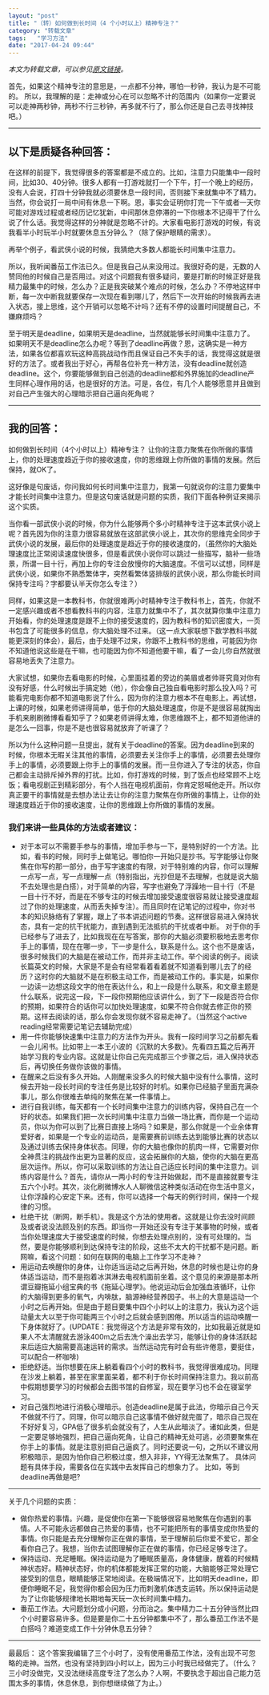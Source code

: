 ```yaml
---
layout: "post"
title: "（转）如何做到长时间（4 个小时以上）精神专注？"
category: "转载文章" 
tags:   "学习方法"
date: "2017-04-24 09:44"
---
```


*本文为转载文章，可以参见[原文链接](https://www.zhihu.com/collection/42099846?page=1)。*

首先，如果这个精神专注的意思是，一点都不分神，哪怕一秒钟，我认为是不可能的。
所以，我理解的是：走神或分心在可以忽略不计的范围内（如果你一定要说可以走神两秒钟，两秒不行三秒钟，再多就不行了，那么你还是自己去寻找神技吧。）

***

## 以下是质疑各种回答：
在这样的前提下，我觉得很多的答案都是不成立的。比如，注意力只能集中一段时间，比如30、40分钟。很多人都有一打游戏就打一个下午，打一个晚上的经历，没有人会说，打四十分钟我就必须要休息一段时间，否则接下来就集中不了精力。当然，你会说打一局中间有休息一下啊。恩，事实会证明你打完一下午或者一天你可能对游戏过程或者经历记忆犹新，中间那休息停滞的一下你根本不记得干了什么说了什么话。我觉得这样的分神就是忽略不计的。大家看电影打游戏的时候，有说我看半小时玩半小时就要休息五分钟么？（除了保护眼睛的需求）。

再举个例子，看武侠小说的时候，我猜绝大多数人都能长时间集中注意力。

所以，我听闻番茄工作法已久。但是我自己从来没用过。我很好奇的是，无数的人赞同他的时候自己是否用过。对这个问题我有很多疑问，要是打断的时候正好是我精力最集中的时候，怎么办？正是我突破某个难点的时候，怎么办？不停地这样中断，每一次中断我就要保存一次现在看到哪儿了，然后下一次开始的时候我再去进入状态，接上思维，这个开销可以忽略不计吗？还有不停的设置时间提醒自己，不嫌麻烦吗？

至于明天是deadline，如果明天是deadline，当然就能够长时间集中注意力了。如果明天不是deadline怎么办呢？等到了deadline再做？恩，这确实是一种方法，如果各位都喜欢玩这种高挑战动作而且保证自己不失手的话，我觉得这就是很好的方法了。或者我出于好心，再帮各位补充一种方法，没有deadline就创造deadline。这个，你要能够做到自己创造的deadline都和外界施加的deadline产生同样心理作用的话，也是很好的方法。可是，各位，有几个人能够愿意并且做到对自己产生强大的心理暗示把自己逼向死角呢？

<!-- more -->

***

## 我的回答：
如何做到长时间（4个小时以上）精神专注？
让你的注意力聚焦在你所做的事情上，你的处理速度趋近于你的接收速度，你的思维跟上你所做的事情的发展。然后保持，就OK了。

这好像是句废话，你问我如何长时间集中注意力，我第一句就说你的注意力要集中才能长时间集中注意力。但是这句废话就是问题的实质，我们下面各种例证来揭示这个实质。

当你看一部武侠小说的时候，你为什么能够两个多小时精神专注于这本武侠小说上呢？首先因为你的注意力很容易就放在这部武侠小说上，其次你的思维完全同步于武侠小说的发展，最后你的处理速度是趋近于你的接收速度的，（虽然你的大脑处理速度比正常阅读速度快很多，但是看武侠小说你可以跳过一些描写，脑补一些场景，所谓一目十行，再加上你的专注会放慢你的大脑速度。不信可以试想，同样是武侠小说，如果你不熟悉繁体字，突然看繁体竖排版的武侠小说，那么你能长时间保持专注吗？字都要认半天你怎么专注？）

同样，如果这是一本教科书，你就很难两小时精神专注于教科书上，首先，你就不一定感兴趣或者不想看教科书的内容，注意力就集中不了，其次就算你集中注意力开始看，你的处理速度是跟不上你的接受速度的，因为教科书的知识密度大，一页书包含了可能很多的信息，你大脑处理不过来。（这一点大家联想下数学教科书就能更深刻的体会），最后，由于处理不过来，你跟不上教科书的思维，可能因为你不知道他说这些是在干嘛，也可能因为你不知道他要干嘛，看了一会儿你自然就很容易地丢失了注意力。

大家试想，如果你去看电影的时候，心里面挂着的旁边的美眉或者帅哥究竟对你有没有好感，什么时候出手搞定她（他），你会像自己独自看电影时那么投入吗？可能看完电影你都不知道电影说了什么，因为你的注意力根本不在电影上。再试想，上课的时候，如果老师讲得简单，低于你的大脑处理速度，你是不是很容易就掏出手机来刷刷微博看看知乎了？如果老师讲得太难，你思维跟不上，都不知道他讲的是怎么一回事，你是不是也很容易就放弃了听课了？

所以为什么这种问题一旦提出，就有关于deadline的答案。因为deadline到来的时候，你根本无暇关注其他的事情，必须要去关注你手上的事情，必须要去处理你手上的事情，必须要跟上你手上的事情的发展。而一旦你进入了专注的状态，你自己都会主动排斥掉外界的打扰。比如，你打游戏的时候，到了饭点也经常顾不上吃饭；看电视剧正到精彩部分，有个人挡在电视机面前，你肯定怒喊他走开。所以你真正要干的事情就是去想办法让去让你的注意力聚焦在你所做的事情上，让你的处理速度趋近于你的接收速度，让你的思维跟上你所做的事情的发展。

### 我们来讲一些具体的方法或者建议：

- 对于本可以不需要手参与的事情，增加手参与一下，是特别好的一个方法。比如，看书的时候，同时手上做笔记。哪怕你一开始只是抄书。写字能够让你聚焦在你写的那一部分，由于写字速度的有限，对于特别难的内容，你可以理解一点写一点，写一点理解一点（特别指出，光抄但是不去理解，也就是说大脑不去处理也是白搭），对于简单的内容，写字也避免了浮躁地一目十行（不是一目十行不好，而是在不够专注的时候去增加接受速度很容易就让接受速度超过了你的处理速度，从而丢失掉专注）。而且同时在记笔记的过程中，你对书本的知识脉络有了掌握，跟上了书本讲述问题的节奏。这样很容易进入保持状态，具有一定的抗干扰能力，直到遇到无法抵抗的干扰或者中断。
对于你的手已经参与了进去了，比如我现在在写答案，那你的大脑必须要积极地去思考你手上的事情，现在在哪一步，下一步是什么，联系是什么。这个也不是废话，很多时候我们的大脑是在被动工作，而并非主动工作。举个阅读的例子。阅读长篇英文的时候，大家是不是会有经常看着看着就不知道看到哪儿去了的经历？这时你的大脑就不是在积极主动工作，而是被动工作的。事实是，如果你一边读一边想这段文字的他在表达什么，和上一段是什么联系，和文章主题是什么联系，说完这一段，下一段你预期他应该讲什么，到了下一段是否符合你的预期，如果符合的话你可以加快处理速度，如果不符合你就去修正你的预期。这样去阅读的话，那么你会发现你就不容易走神了。（当然这个active reading经常需要记笔记去辅助完成）
- 用一件你能够快速集中注意力的方法作为开头。我有一段时间学习之前都先看一会儿闲书。比如带上一本王小波的《沉默的大多数》。先看四五篇之后再开始学习我的专业内容。这就是让你自己先完成那三个步骤之后，进入保持状态后，再切换任务做你该做的事情。
- 在醒来之后没有多久开始。人刚醒来没多久的时候大脑中没有什么事情，这时候去开始一段长时间的专注任务是比较好的时机。如果你已经脑子里面充满杂事儿，那么你很难去单纯的聚焦在某一件事情上。
- 进行自我训练，每天都有一个长时间集中注意力的训练内容，保持自己在一个好的状态。如果我们把一次长时间集中注意力当做一场比赛，而你是一个运动员，你以为你可以到了比赛日直接上场吗？如果是，那么你就是一个业余体育爱好者，如果是一个专业的运动员，是需要赛前训练去达到能够比赛的状态以及通过训练去保持身体状态。同理，你的大脑也像你的肌肉一样，它需要对你全神贯注的挑战作出更为显著的反应，这会拓展你的大脑，使你的大脑在更高层次运作。所以，你可以采取训练的方法让自己适应长时间的集中注意力。训练内容是什么？首先，请你从一两小时的专注开始做起，而不是直接就要专注五六个小时。其次，淡化刷微博水人人聊微信这种类似活动在你生活中意义，让你浮躁的心安定下来。还有，你可以选择一个每天的例行时间，保持一个规律的习惯。
- 杜绝干扰（断网，断手机）。我是这个方法的使用者。这就是让你去没时间顾及或者说没法顾及别的东西。即当你一开始还没有专注于某事物的时候，或者当你处理速度大于接受速度的时候，你想去处理点别的，没有可处理的。当然，要是你能够顺利到达保持专注的阶段，这些不太大的干扰都不是问题。断网嘛，看这个问题：如何在联网的电脑上工作学习不走神？
- 用运动去唤醒你的身体，让你适当运动之后再开始，休息的时候也是让你的身体适当运动，而不是抱着冰淇淋去电视机面前坐着。这个意见的来源是那本所谓豆瓣拖延小组宝典的书《拖延心理学》。他说运动后会加强血液循环，让你的大脑得到更多的氧气，内啡肽，脑源神经营养因子。书上的大意是运动一个小时之后再开始。但是由于题目要集中四个小时以上的注意力，我认为这个运动量太大以至于你可能两三个小时之后就会感到困倦。所以适当的运动唤醒一下身体就好了。(UPDATE：我觉得这个方法是非常有效的，比如我最近就是如果人不太清醒就去游泳400m之后去洗个澡出去学习，能够让你的身体活跃起来后适应大脑需要高速运转的需求。当然运动完有时会有些许倦意，要挺住，可以配合一杯咖啡)
- 拒绝舒适。当你想要在床上躺着看四个小时的教科书，我觉得很难成功。同理在沙发上躺着，甚至在家里面呆着，都不利于你长时间保持注意力。我以前高中假期想要学习的时候都会去图书馆的自修室，现在要学习也不会在寝室学习。
- 对自己强烈地进行消极心理暗示。创造deadline是属于此法，你暗示自己今天不做就不行了。同理，你可以暗示自己这事情不做好就完蛋了，暗示自己现在不好好复习，GPA低了很多机会就没有了，人生从此暗淡了。诸如此类，但是一定要足够地强烈，把自己逼向死角，让自己的精神无处可逃，必须要聚焦在你手上的事情。就是注意别把自己逼疯了。同时还要说一句，之所以不建议用积极暗示，是因为怕你自己积极过度，想入非非，YY得无法聚焦了。
具体问题有具体手段，需要各位在实践中去发挥自己的想象力了。
比如，等到deadline再做是吧?

***

关于几个问题的实质：
- 做你热爱的事情。兴趣，是促使你在第一下能够很容易地聚焦在你遇到的事情。人不可能永远都做自己热爱的事情，也不可能把所有的事情变成你热爱的事情。你只能是去充分理解你正在做的事情，至于理解前后你爱不爱它，那全看你自己了。我想，当你去试图理解你正在做的事情，你已经足够专注了。
- 保持运动、充足睡眠。保持运动是为了睡眠质量高，身体健康，醒着的时候精神状态好。精神状态好，你的机体都能发挥正常的功能，大脑能够正常处理它接受到的信息，眼睛能够正常地阅读。在极端情况下，比如明天deadline，即便你睡眠不足，我觉得你都会因为压力而刺激机体透支运转。所以保持运动是为了让你能够规律地长期地每天玩一次长时间集中精力。
- 番茄工作法。大问题划分成小问题，分而治之。集中精力二十五分钟当然比四个小时要容易许多。但是要是你二十五分钟都集中不了，那么番茄工作法不是白搭吗？难道变成工作十分钟休息五分钟？

***

最最后：
这个答案我编辑了三个小时了，没有使用番茄工作法，没有出现不可忽略的走神。当然，也没有坚持到四小时以上，因为三小时我已经做完了。（什么？三小时没做完，又没法继续高度专注了怎么办？人啊，不要执念于超出自己能力范围太多的事情，休息休息，到你想继续做了为止。）
